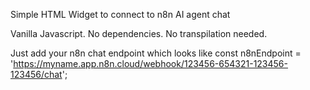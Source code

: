 Simple HTML Widget to connect to n8n AI agent chat 

Vanilla Javascript. No dependencies. No transpilation needed.

Just add your n8n chat endpoint which looks like 
 const n8nEndpoint = 'https://myname.app.n8n.cloud/webhook/123456-654321-123456-123456/chat';